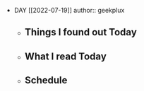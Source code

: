 - DAY [[2022-07-19]]
  author:: geekplux
	- ## Things I found out Today
	- ## What I read Today
	- ## Schedule